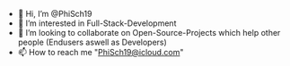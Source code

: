 - 👋 Hi, I’m @PhiSch19
- 👀 I’m interested in Full-Stack-Development
- 💞️ I’m looking to collaborate on Open-Source-Projects which help other people (Endusers aswell as Developers)
- 📫 How to reach me "PhiSch19@icloud.com"

<!---
PhiSch19/PhiSch19 is a ✨ special ✨ repository because its `README.md` (this file) appears on your GitHub profile.
You can click the Preview link to take a look at your changes.
--->

